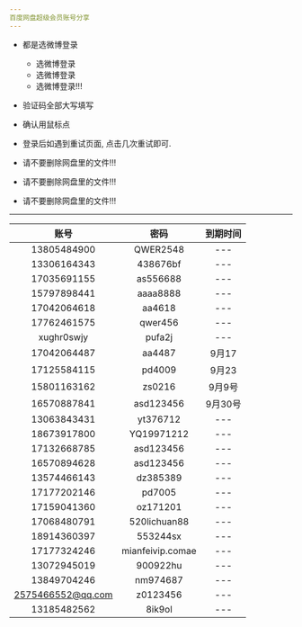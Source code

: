 ```yaml
---
百度网盘超级会员账号分享
---
```


- 都是选微博登录
    - 选微博登录
    - 选微博登录
    - 选微博登录!!!
- 验证码全部大写填写
- 确认用鼠标点
- 登录后如遇到重试页面, 点击几次重试即可.

- 请不要删除网盘里的文件!!!
- 请不要删除网盘里的文件!!!
- 请不要删除网盘里的文件!!!

------



|       账号        |       密码       | 到期时间 |
| :---------------: | :--------------: | :------: |
| 13805484900 | QWER2548 | --- |
| 13306164343 | 438676bf | --- |
| 17035691155 | as556688 | --- |
| 15797898441 | aaaa8888 | --- |
| 17042064618 | aa4618 | --- |
|  17762461575  |   qwer456    |   ---    |
|    xughr0swjy     |      pufa2j      |   ---    |
|    17042064487    |      aa4487      |  9月17   |
|    17125584115    |      pd4009      |  9月23   |
|    15801163162    |      zs0216      |  9月9号  |
|    16570887841    |    asd123456     | 9月30号  |
|    13063843431    |     yt376712     |   ---    |
|    18673917800    |    YQ19971212    |   ---    |
|    17132668785    |    asd123456     |   ---    |
|    16570894628    |    asd123456     |   ---    |
|    13574466143    |     dz385389     |   ---    |
|    17177202146    |      pd7005      |   ---    |
|    17159041360    |     oz171201     |   ---    |
|    17068480791    |   520lichuan88   |   ---    |
|    18914360397    |     553244sx     |   ---    |
|    17177324246    | mianfeivip.comae |   ---    |
|    13072945019    |     900922hu     |   ---    |
|    13849704246    |     nm974687     |   ---    |
| 2575466552@qq.com |     z0123456     |   ---    |
|    13185482562    |      8ik9ol      |   ---    
>
